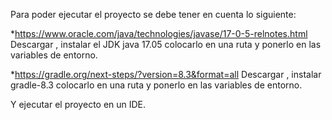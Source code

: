 Para poder ejecutar el proyecto se debe tener en cuenta lo siguiente:

*https://www.oracle.com/java/technologies/javase/17-0-5-relnotes.html Descargar , instalar el JDK java 17.05 colocarlo en una ruta y ponerlo en las variables de entorno.

*https://gradle.org/next-steps/?version=8.3&format=all Descargar , instalar gradle-8.3 colocarlo en una ruta y ponerlo en las variables de entorno.

Y ejecutar el proyecto en un IDE.
